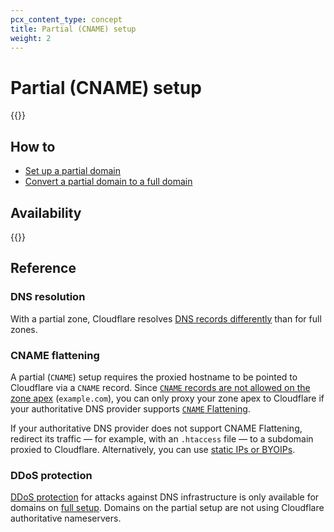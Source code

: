 ```yaml
---
pcx_content_type: concept
title: Partial (CNAME) setup
weight: 2
---
```


# Partial (CNAME) setup

{{<render file="_partial-setup-definition.md">}}

## How to

*   [Set up a partial domain](/dns/zone-setups/partial-setup/setup/)
*   [Convert a partial domain to a full domain](/dns/zone-setups/partial-setup/convert-partial-to-full/)

## Availability

{{<feature-table id="dns.partial_setup">}}

## Reference

### DNS resolution

With a partial zone, Cloudflare resolves [DNS records differently](/dns/zone-setups/partial-setup/dns-resolution/) than for full zones.

### CNAME flattening

A partial (`CNAME`) setup requires the proxied hostname to be pointed to Cloudflare via a `CNAME` record. Since [`CNAME` records are not allowed on the zone apex](https://datatracker.ietf.org/doc/html/rfc1912#section-2.4) (`example.com`), you can only proxy your zone apex to Cloudflare if your authoritative DNS provider supports [`CNAME` Flattening](https://blog.cloudflare.com/introducing-cname-flattening-rfc-compliant-cnames-at-a-domains-root/).

If your authoritative DNS provider does not support CNAME Flattening, redirect its traffic — for example, with an `.htaccess` file — to a subdomain proxied to Cloudflare. Alternatively, you can use [static IPs or BYOIPs](/fundamentals/concepts/cloudflare-ip-addresses/#customize-cloudflare-ip-addresses).

### DDoS protection

[DDoS protection](/ddos-protection/) for attacks against DNS infrastructure is only available for domains on [full setup](/dns/zone-setups/full-setup/). Domains on the partial setup are not using Cloudflare authoritative nameservers.